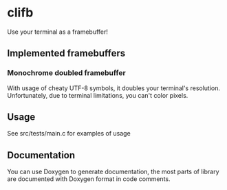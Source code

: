 # clifb

Use your terminal as a framebuffer!

## Implemented framebuffers

### Monochrome doubled framebuffer

With usage of cheaty UTF-8 symbols, it doubles your terminal's resolution.
Unfortunately, due to terminal limitations, you can't color pixels.

## Usage

See src/tests/main.c for examples of usage

## Documentation

You can use Doxygen to generate documentation, the most parts of library
are documented with Doxygen format in code comments.
